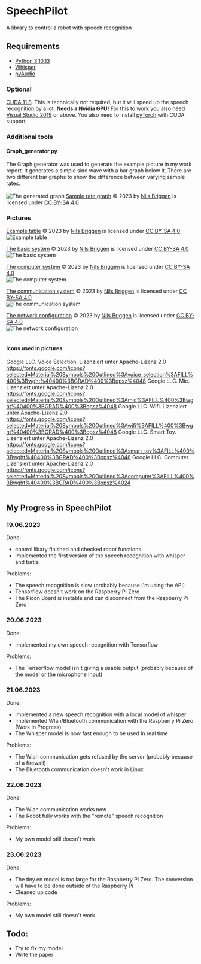 # SpeechPilot
A library to control a robot with speech recognition

## Requirements
- [Python 3.10.13](https://www.python.org/downloads/release/python-31013/)
- [Whisper](https://pypi.org/project/openai-whisper/)
- [pyAudio](https://pypi.org/project/PyAudio/)
### Optional
[CUDA 11.8](https://developer.nvidia.com/cuda-11-8-0-download-archive). This is technically not required, but it will speed up the speech recognition by a lot. **Needs a Nvidia GPU!** 
For this to work you also need [Visual Studio 2019](https://visualstudio.microsoft.com/de/downloads/) or above.
You also need to install [pyTorch](https://pytorch.org/get-started/locally/) with CUDA support
### Additional tools
#### Graph_generator.py
The Graph generator was used to generate the example picture in my work report. It generates a simple sine wave with a bar graph below it. There are two different bar graphs to show the difference between varying sample rates.
<br>
<br>
![The generated graph](Abtastraten.png "The generated graph")
[Sample rate graph](https://github.com/NilsBriggen/SpeechPilot/blob/stable/Abtastraten.png) © 2023 by [Nils Briggen](https://github.com/NilsBriggen) is licensed under [CC BY-SA 4.0](https://creativecommons.org/licenses/by-sa/4.0/)
### Pictures
[Example table](https://github.com/NilsBriggen/SpeechPilot/blob/stable/Table.png) © 2023 by [Nils Briggen](https://github.com/NilsBriggen) is licensed under [CC BY-SA 4.0](https://creativecommons.org/licenses/by-sa/4.0/)<br>
![Example table](Table.png "Example table")

[The basic system](https://github.com/NilsBriggen/SpeechPilot/blob/stable/System.svg) © 2023 by [Nils Briggen](https://github.com/NilsBriggen) is licensed under [CC BY-SA 4.0](https://creativecommons.org/licenses/by-sa/4.0/)<br>
![The basic system](System.svg "The basic system")

[The computer system](https://github.com/NilsBriggen/SpeechPilot/blob/stable/ComputerSystem.png) © 2023 by [Nils Briggen](https://github.com/NilsBriggen) is licensed under [CC BY-SA 4.0](https://creativecommons.org/licenses/by-sa/4.0/)<br>
![The computer system](ComputerSystem.png "The computer system")

[The communication system](https://github.com/NilsBriggen/SpeechPilot/blob/stable/CommunicationSystem.svg) © 2023 by [Nils Briggen](https://github.com/NilsBriggen) is licensed under [CC BY-SA 4.0](https://creativecommons.org/licenses/by-sa/4.0/)<br>
![The communication system](CommunicationSystem.svg "The communication system")

[The network configuration](https://github.com/NilsBriggen/SpeechPilot/blob/stable/Config.svg) © 2023 by [Nils Briggen](https://github.com/NilsBriggen) is licensed under [CC BY-SA 4.0](https://creativecommons.org/licenses/by-sa/4.0/)<br>
![The network configuration](Config.svg "The network configuration")
<br>
<br>
#### Icons used in pictures
Google LLC. Voice Selection. Lizenziert unter Apache-Lizenz 2.0
<br>
https://fonts.google.com/icons?selected=Material%20Symbols%20Outlined%3Avoice_selection%3AFILL%400%3Bwght%40400%3BGRAD%400%3Bopsz%4048
Google LLC. Mic. Lizenziert unter Apache-Lizenz 2.0
<br>
https://fonts.google.com/icons?selected=Material%20Symbols%20Outlined%3Amic%3AFILL%400%3Bwght%40400%3BGRAD%400%3Bopsz%4048
Google LLC. Wifi. Lizenziert unter Apache-Lizenz 2.0
<br>
https://fonts.google.com/icons?selected=Material%20Symbols%20Outlined%3Awifi%3AFILL%400%3Bwght%40400%3BGRAD%400%3Bopsz%4048
Google LLC. Smart Toy. Lizenziert unter Apache-Lizenz 2.0
<br>
https://fonts.google.com/icons?selected=Material%20Symbols%20Outlined%3Asmart_toy%3AFILL%400%3Bwght%40400%3BGRAD%400%3Bopsz%4048
Google LLC. Computer. Lizensiert unter Apache-Lizenz 2.0
<br>
https://fonts.google.com/icons?selected=Material%20Symbols%20Outlined%3Acomputer%3AFILL%400%3Bwght%40400%3BGRAD%400%3Bopsz%4024
<br>
<br>
## My Progress in SpeechPilot
### 19.06.2023

Done:
- control libary finished and checked robot functions
- Implemented the first version of the speech recognition with whisper and turtle

Problems:
- The speech recognition is slow (probably because I'm using the API)
- Tensorflow doesn't work on the Raspberry Pi Zero
- The Picon Board is instable and can disconnect from the Raspberry Pi Zero

### 20.06.2023
Done:
- Implemented my own speech recognition with Tensorflow

Problems:
- The Tensorflow model isn't giving a usable output (probably because of the model or the microphone input)


### 21.06.2023
Done:
- Implemented a new speech recognition with a local model of whisper
- Implemented Wlan/Bluetooth communication with the Raspberry Pi Zero (Work in Progress)
- The Whisper model is now fast enough to be used in real time

Problems:
- The Wlan communication gets refused by the server (probably because of a firewall)
- The Bluetooth communication doesn't work in Linux

### 22.06.2023
Done:
- The Wlan communication works now
- The Robot fully works with the "remote" speech recognition

Problems:
- My own model still doesn't work

### 23.06.2023
Done:
- The tiny.en model is too large for the Raspberry Pi Zero. The conversion will have to be done outside of the Raspberry Pi
- Cleaned up code

Problems:
- My own model still doesn't work

## Todo:
- Try to fix my model
- Write the paper
